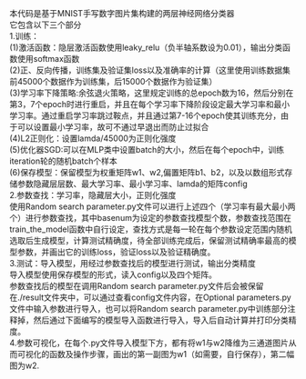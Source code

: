 本代码是基于MNIST手写数字图片集构建的两层神经网络分类器  
它包含以下三个部分  
1.训练：  
(1)激活函数：隐层激活函数使用leaky_relu（负半轴系数设为0.01），输出分类函数使用softmax函数  
(2)正、反向传播，训练集及验证集loss以及准确率的计算（这里使用训练数据集前45000个数据作为训练集，后15000个数据作为验证集）  
(3)学习率下降策略:余弦退火策略，这里规定训练的总epoch数为16，然后分别在第3，7个epoch时进行重启，并且在每个学习率下降阶段设定最大学习率和最小学习率。通过重启学习率跳过鞍点，并且通过第7-16个epoch使其训练充分，由于可以设置最小学习率，故可不通过早退出而防止过拟合  
(4)L2正则化：设置lamda/45000为正则化强度  
(5)优化器SGD:可以在MLP类中设置batch的大小，然后在每个epoch中，训练iteration轮的随机batch个样本  
(6)保存模型：保留模型为权重矩阵w1、w2,偏置矩阵b1、b2，以及以数组形式存储参数隐藏层层数、最大学习率、最小学习率、lamda的矩阵config  
2.参数查找：学习率，隐藏层大小，正则化强度  
使用Random search parameter.py文件可以进行上述四个（学习率有最大最小两个）进行参数查找，其中basenum为设定的参数查找模型个数，参数查找范围在train_the_model函数中自行设定，查找方式是每一轮在每个参数设定范围内随机选取后生成模型，计算测试精确度，待全部训练完成后，保留测试精确率最高的模型参数，并画出它的训练loss，验证loss以及验证精确度。  
3.测试：导入模型，用经过参数查找后的模型进行测试，输出分类精度  
导入模型使用保存模型的形式，读入config以及四个矩阵。  
参数查找后的模型在调用Random search parameter.py文件后会被保留在./result文件夹中，可以通过查看config文件内容，在Optional parameters.py文件中输入参数进行导入，也可以将Random search parameter.py中训练部分注释掉，然后通过下面编写的模型导入函数进行导入，导入后自动计算并打印分类精度。  
4.参数可视化，在每个.py文件导入模型下方，都有将w1与w2降维为三通道图片从而可视化的函数及操作步骤，画出的第一副图为w1（如需要，自行保存），第二幅图为w2.  
